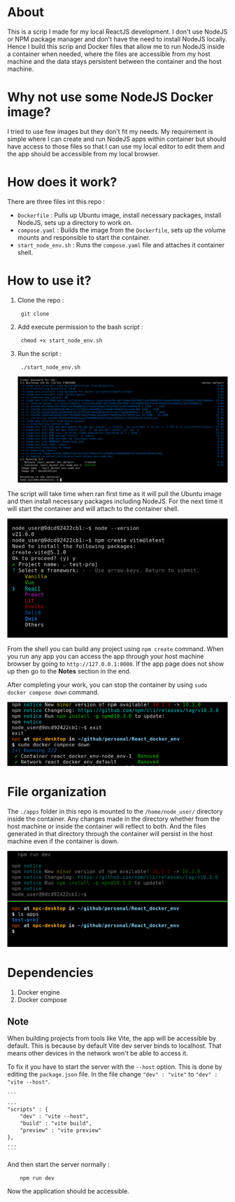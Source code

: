 # About

This is a scrip I made for my local ReactJS development. I don't use NodeJS or NPM package manager and don't have the need to install NodeJS locally. Hence I build this scrip and Docker files that allow me to run NodeJS inside a container when needed, where the files are accessible from my host machine and the data stays persistent between the container and the host machine.

# Why not use some NodeJS Docker image?

I tried to use few images but they don't fit my needs. My requirement is simple where I can create and run NodeJS apps within container but should have access to those files so that I can use my local editor to edit them and the app should be accessible from my local browser.

# How does it work?

There are three files int this repo :

* `Dockerfile` : Pulls up Ubuntu image, install necessary packages, install NodeJS, sets up a directory to work on.
* `compose.yaml` : Builds the image from the `Dockerfile`, sets up the volume mounts and responsible to start the container.
* `start_node_env.sh` : Runs the `compose.yaml` file and attaches it container shell.

# How to use it?

1. Clone the repo :

        git clone 

1. Add execute permission to the bash script :
    
        chmod +x start_node_env.sh

1. Run the script :

        ./start_node_env.sh

    ![](./assets/01.png)

The script will take time when ran first time as it will pull the Ubuntu image and then install necessary packages including NodeJS. For the next time it will start the container and will attach to the container shell.

![](./assets/02_build_proj.png)

From the shell you can build any project using `npm create` command. When you run any app you can access the app through your host machine browser by going to `http://127.0.0.1:8000`. If the app page does not show up then go to the **Notes** section in the end.

After completing your work, you can stop the container by using `sudo docker compose down` command.

![](./assets/05_compose_down.png)

# File organization

The `./apps` folder in this repo is mounted to the `/home/node_user/` directory inside the container. Any changes made in the directory whether from the host machine or inside the container will reflect to both. And the files generated in that directory through the container will persist in the host machine even if the container is down. 

![](./assets/04_persistence.png)

# Dependencies 

1. Docker engine
1. Docker compose

## Note

When building projects from tools like Vite, the app will be accessible by default. This is because by default Vite dev server binds to localhost. That means other devices in the network won't be able to access it. 

To fix it you have to start the server with the `--host` option. This is done by editing the `package.json` file. In the file change `"dev" : "vite"` to `"dev" : "vite --host"`.

    ```
    ...
    "scripts" : {
        "dev" : "vite --host",
        "build" : "vite build",
        "preview" : "vite preview"
    },
    ...
    ```
And then start the server normally :

        npm run dev

Now the application should be accessible.
